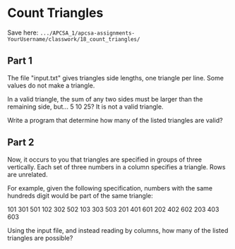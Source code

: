 # Count Triangles

Save here: ```.../APCSA_1/apcsa-assignments-YourUsername/classwork/18_count_triangles/```

## Part 1

The file "input.txt" gives triangles side lengths, one triangle per line. Some values do not make a triangle.

In a valid triangle, the sum of any two sides must be larger than the remaining side, but... 5 10 25? It is not a valid triangle.

Write a program that determine how many of the listed triangles are valid?

## Part 2

Now, it occurs to you that triangles are specified in groups of three vertically. Each set of three numbers in a column specifies a triangle. Rows are unrelated.

For example, given the following specification, numbers with the same hundreds digit would be part of the same triangle:

101 301 501
102 302 502
103 303 503
201 401 601
202 402 602
203 403 603

Using the input file, and instead reading by columns, how many of the listed triangles are possible?
